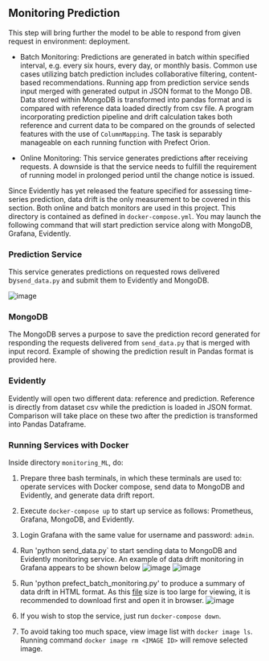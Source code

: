 ## **Monitoring Prediction**

This step will bring further the model to be able to respond from given request in environment: deployment.

- Batch Monitoring: Predictions are generated in batch within specified interval, e.g. every six hours, every day, or monthly basis. Common use cases utilizing batch prediction includes collaborative filtering, content-based recommendations. Running app from prediction service sends input merged with generated output in JSON format to the Mongo DB. Data stored within MongoDB is transformed into pandas format and is compared with reference data loaded directly from csv file. A program incorporating prediction pipeline and drift calculation takes both reference and current data to be compared on the grounds of selected features with the use of `ColumnMapping`. The task is separably manageable on each running function with Prefect Orion.

- Online Monitoring: This service generates predictions after receiving requests. A downside is that the service needs to fulfill the requirement of running model in prolonged period until the change notice is issued.

Since Evidently has yet released the feature specified for assessing time-series prediction, data drift is the only measurement to be covered in this section. Both online and batch monitors are used in this project. This directory is contained as defined in `docker-compose.yml`. You may launch the following command that will start prediction service along with MongoDB, Grafana, Evidently.

### **Prediction Service**
This service generates predictions on requested rows delivered by`send_data.py` and submit them to Evidently and MongoDB.  

![image](https://user-images.githubusercontent.com/42743243/187480203-91ea5fdd-1b90-4f3d-8e5c-f698453de426.png)

### **MongoDB**

The MongoDB serves a purpose to save the prediction record generated for responding the requests delivered from `send_data.py` that is merged with input record. Example of showing the prediction result in Pandas format is provided here.

### **Evidently**
Evidently will open two different data: reference and prediction. Reference is directly from dataset csv while the prediction is loaded in JSON format. Comparison will take place on these two after the prediction is transformed into Pandas Dataframe.

### **Running Services with Docker**

Inside directory `monitoring_ML`, do:
1) Prepare three bash terminals, in which these terminals are used to: operate services with Docker compose, send data to MongoDB and Evidently, and generate data drift report.
2) Execute `docker-compose up` to start up service as follows: Prometheus, Grafana, MongoDB, and Evidently.
3) Login Grafana with the same value for username and password: `admin`.
4) Run 'python send_data.py` to start sending data to MongoDB and Evidently monitoring service. An example of data drift monitoring in Grafana appears to be shown below
![image](https://user-images.githubusercontent.com/42743243/189478584-7df0ba1e-beef-4b59-afc0-70dad79f555c.png)
![image](https://user-images.githubusercontent.com/42743243/189479026-1fd76174-697c-4b57-99f0-94236c6f62fa.png)


5) Run 'python prefect_batch_monitoring.py' to produce a summary of data drift in HTML format. As this [file](https://github.com/rizdiaprilian/MLOps_Zoomcamp/blob/master/UK_house_price/monitoring_ML/evidently_report_UK_house_price.html) size is too large for viewing, it is recommended to download first and open it in browser. 
![image](https://user-images.githubusercontent.com/42743243/189478594-326ecf97-0cef-484c-a3b7-b6992c5ec250.png)
6) If you wish to stop the service, just run `docker-compose down`.
7) To avoid taking too much space, view image list with `docker image ls`. Running command `docker image rm <IMAGE ID>` will remove selected image.
